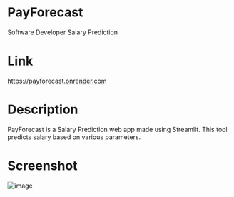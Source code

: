 # PayForecast
Software Developer Salary Prediction
# Link
https://payforecast.onrender.com
# Description
PayForecast is a Salary Prediction web app made using Streamlit. This tool predicts salary based on various parameters.
# Screenshot
![image](https://github.com/gupta-ayushi/PayForecast/assets/94676819/47f8c4b2-7eb8-4ca7-b386-25157bdc53e0)


